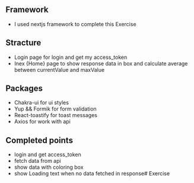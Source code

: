 
## Framework

- I used nextjs framework to complete this Exercise



## Stracture
 
- Login page for  login and get my access_token
- Inex {Home} page to show response data in box and calculate average between currentValue and maxValue



## Packages

- Chakra-ui for ui styles
- Yup && Formik  for form validation
- React-toastify for  toast messages
- Axios  for work with api



## Completed points
- login and  get access_token
- fetch data from api 
- show data with coloring box   
- show Loading text when no data fetched in response# Exercise
